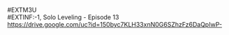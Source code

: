 #EXTM3U  
#EXTINF:-1, Solo Leveling - Episode 13  
https://drive.google.com/uc?id=150byc7KLH33xnN0G6SZhzFz6DaQpIwP-